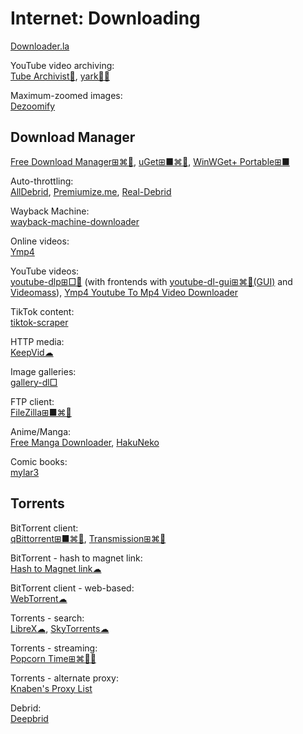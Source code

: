 # Internet: Downloading

[Downloader.la](https://downloader.la/)

YouTube video archiving:  
[Tube Archivist💾](https://www.tubearchivist.com/),
[yark💾🐍](https://pypi.org/project/yark/)

Maximum-zoomed images:  
[Dezoomify](https://dezoomify.ophir.dev/)

## Download Manager

[Free Download Manager⊞⌘🐧](https://www.freedownloadmanager.org/),
[uGet⊞■⌘🐧](https://ugetdm.com/),
[WinWGet+ Portable⊞■](https://portableapps.com/apps/internet/winwget_portable)

Auto-throttling:  
[AllDebrid](https://alldebrid.com/),
[Premiumize.me](https://www.premiumize.me/),
[Real-Debrid](https://real-debrid.com/)

Wayback Machine:  
[wayback-machine-downloader](https://github.com/hartator/wayback-machine-downloader)

Online videos:  
[Ymp4](https://ymp4.download/en57/supported/)

YouTube videos:  
[youtube-dlp⊞□🐧](https://github.com/yt-dlp/yt-dlp) (with frontends with [youtube-dl-gui⊞⌘🐧(GUI)](https://github.com/jely2002/youtube-dl-gui) and [Videomass](https://jeanslack.github.io/Videomass/)),
[Ymp4 Youtube To Mp4 Video Downloader](https://ymp4.download/)

TikTok content:  
[tiktok-scraper](https://github.com/drawrowfly/tiktok-scraper)

HTTP media:  
[KeepVid☁](https://keepvid.com/)

Image galleries:  
[gallery-dl□](https://github.com/mikf/gallery-dl)

FTP client:  
[FileZilla⊞■⌘🐧](https://filezilla-project.org/)

Anime/Manga:  
[Free Manga Downloader](https://sourceforge.net/projects/fmd/),
[HakuNeko](https://hakuneko.download/)

Comic books:  
[mylar3](https://github.com/mylar3/mylar3)

## Torrents

BitTorrent client:  
[qBittorrent⊞■⌘🐧](https://www.qbittorrent.org/),
[Transmission⊞⌘🐧](https://transmissionbt.com/)

BitTorrent - hash to magnet link:  
[Hash to Magnet link☁](https://www.hashtomagnet.com/)

BitTorrent client - web-based:  
[WebTorrent☁](https://webtorrent.io/)

Torrents - search:  
[LibreX☁](https://librex.devol.it/),
[SkyTorrents☁](http://www.skytorrents.me/)

Torrents - streaming:  
[Popcorn Time⊞⌘🐧🤖](https://github.com/popcorn-official)

Torrents - alternate proxy:  
[Knaben's Proxy List](https://knaben.info/)

Debrid:  
[Deepbrid](https://www.deepbrid.com/home)
